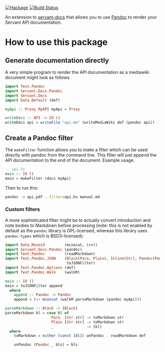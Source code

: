 [![Hackage](https://img.shields.io/hackage/v/servant-pandoc.svg)](https://hackage.haskell.org/package/servant-pandoc) [![Build Status](https://travis-ci.org/mpickering/servant-pandoc.svg)](https://travis-ci.org/mpickering/servant-pandoc)

An extension to [servant-docs] that allows you to use [Pandoc] to
render your Servant API documentation.

[servant-docs]: http://hackage.haskell.org/package/servant-docs
[Pandoc]: http://pandoc.org/

How to use this package
=======================

Generate documentation directly
-------------------------------

A very simple program to render the API documentation as a mediawiki
document might look as follows.

```haskell
import Text.Pandoc
import Servant.Docs.Pandoc
import Servant.Docs
import Data.Default (def)

myApi :: Proxy MyAPI myApi = Proxy

writeDocs :: API -> IO ()
writeDocs api = writeFile "api.mw" (writeMediaWiki def (pandoc api))
```

Create a Pandoc filter
----------------------

The `makeFilter` function allows you to make a filter which can be
used directly with pandoc from the command line. This filter will just
append the API documentation to the end of the document. Example
usage:

```haskell
-- api.hs
main :: IO ()
main = makeFilter (docs myApi)
```

Then to run this:

```sh
pandoc -o api.pdf --filter=api.hs manual.md
```

### Custom filters

A more sophisticated filter might be to actually convert introduction
and note bodies to Markdown before processing (note: this is not
enabled by default as the `pandoc` library is GPL-licensed, whereas
this library uses `pandoc-types` which is BSD3-licensed):

```haskell
import Data.Monoid         (mconcat, (<>))
import Servant.Docs.Pandoc (pandoc)
import Text.Pandoc         (readMarkdown)
import Text.Pandoc.JSON    (Block(Para, Plain), Inline(Str), Pandoc(Pandoc),
                            toJSONFilter)
import Text.Pandoc.Options (def)
import Text.Pandoc.Walk    (walkM)

main :: IO ()
main = toJSONFilter append
  where
    append :: Pandoc -> Pandoc
    append = (<> mconcat (walkM parseMarkdown (pandoc myApi)))

parseMarkdown :: Block -> [Block]
parseMarkdown bl = case bl of
                     Para  [Str str] -> toMarkdown str
                     Plain [Str str] -> toMarkdown str
                     _               -> [bl]
  where
    toMarkdown = either (const [bl]) unPandoc . readMarkdown def

    unPandoc (Pandoc _ bls) = bls
```
